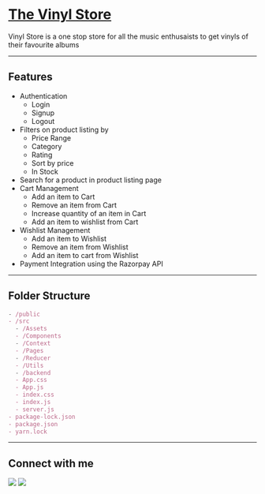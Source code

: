 # [The Vinyl Store](https://the-vinyl-store.netlify.app/)

Vinyl Store is a one stop store for all the music enthusaists to get vinyls of their favourite albums

---

## Features

- Authentication
  - Login
  - Signup
  - Logout
- Filters on product listing by
  - Price Range
  - Category
  - Rating
  - Sort by price
  - In Stock
- Search for a product in product listing page
- Cart Management
  - Add an item to Cart
  - Remove an item from Cart
  - Increase quantity of an item in Cart
  - Add an item to wishlist from Cart
- Wishlist Management
  - Add an item to Wishlist
  - Remove an item from Wishlist
  - Add an item to cart from Wishlist
- Payment Integration using the Razorpay API

---

## Folder Structure

```jsx
- /public
- /src
  - /Assets
  - /Components
  - /Context
  - /Pages
  - /Reducer
  - /Utils
  - /backend
  - App.css
  - App.js
  - index.css
  - index.js
  - server.js
- package-lock.json
- package.json
- yarn.lock
```

---

## Connect with me

<a href="https://twitter.com/mehul_a7"><img src="https://img.shields.io/badge/Twitter-1DA1F2?style=for-the-badge&logo=twitter&logoColor=white"/></a>
<a href="https://www.linkedin.com/in/mehul-anand-448400223/"><img src="https://img.shields.io/badge/LinkedIn-0077B5?style=for-the-badge&logo=linkedin&logoColor=white"/></a>
